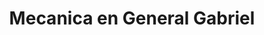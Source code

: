 ---
title: "Mecanica en General Gabriel"
url: /mesa/mecanica-en-general-gabriel/
shop: car repair
---